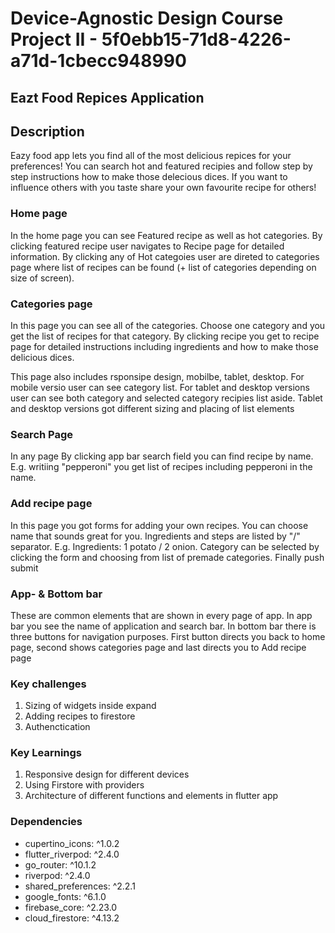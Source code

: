 # Device-Agnostic Design Course Project II - 5f0ebb15-71d8-4226-a71d-1cbecc948990



## Eazt Food Repices Application

## Description

Eazy food app lets you find all of the most delicious repices for your preferences! You can search hot and featured recipies and follow step by step instructions how to make those delecious dices. If you want to influence others with you taste share your own favourite recipe for others!

### Home page

In the home page you can see Featured recipe as well as hot categories. By clicking featured recipe user navigates to Recipe page for detailed information. By clicking any of Hot categoies user are direted to categories page where list of recipes can be found (+ list of categories depending on size of screen).

### Categories page

In this page you can see all of the categories. Choose one category and you get the list of recipes for that category. By clicking recipe you get to recipe page for detailed instructions including ingredients and how to make those delicious dices. 

This page also includes rsponsipe design, mobilbe, tablet, desktop. For mobile versio user can see category list. For tablet and desktop versions user can see both category and selected category recipies list aside. Tablet and desktop versions got different sizing and placing of list elements

### Search Page

In any page By clicking app bar search field you can find recipe by name. E.g. writiing "pepperoni" you get list of recipes including pepperoni in the name.

### Add recipe page

In this page you got forms for adding your own recipes. You can choose name that sounds great for you. Ingredients and steps are listed by "/" separator. E.g. Ingredients: 1 potato / 2 onion. Category can be selected by clicking the form and choosing from list of premade categories. Finally push submit

### App- & Bottom bar

These are common elements that are shown in every page of app. In app bar you see the name of application and search bar. In bottom bar there is three buttons for navigation purposes. First button directs you back to home page, second shows categories page and last directs you to Add recipe page

### Key challenges
1. Sizing of widgets inside expand
2. Adding recipes to firestore
3. Authenctication

### Key Learnings
1. Responsive design for different devices
2. Using Firstore with providers
3. Architecture of different functions and elements in flutter app


### Dependencies
* cupertino_icons: ^1.0.2
* flutter_riverpod: ^2.4.0
* go_router: ^10.1.2
* riverpod: ^2.4.0
* shared_preferences: ^2.2.1
* google_fonts: ^6.1.0
* firebase_core: ^2.23.0
* cloud_firestore: ^4.13.2